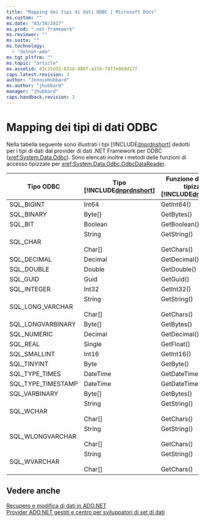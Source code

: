 ```yaml
---
title: "Mapping dei tipi di dati ODBC | Microsoft Docs"
ms.custom: ""
ms.date: "03/30/2017"
ms.prod: ".net-framework"
ms.reviewer: ""
ms.suite: ""
ms.technology: 
  - "dotnet-ado"
ms.tgt_pltfrm: ""
ms.topic: "article"
ms.assetid: 43c35d32-831d-480f-a150-78f7e869d17f
caps.latest.revision: 3
author: "JennieHubbard"
ms.author: "jhubbard"
manager: "jhubbard"
caps.handback.revision: 3
---
```

# Mapping dei tipi di dati ODBC
Nella tabella seguente sono illustrati i tipi [!INCLUDE[dnprdnshort](../../../../includes/dnprdnshort-md.md)] dedotti per i tipi di dati dal provider di dati .NET Framework per ODBC \(<xref:System.Data.Odbc>\).  Sono elencati inoltre i metodi delle funzioni di accesso tipizzate per <xref:System.Data.Odbc.OdbcDataReader>.  
  
|Tipo ODBC|Tipo [!INCLUDE[dnprdnshort](../../../../includes/dnprdnshort-md.md)]|Funzione di accesso tipizzata [!INCLUDE[dnprdnshort](../../../../includes/dnprdnshort-md.md)]|  
|---------------|----------------------------------------------------------------------|-----------------------------------------------------------------------------------------------|  
|SQL\_BIGINT|Int64|GetInt64\(\)|  
|SQL\_BINARY|Byte\[\]|GetBytes\(\)|  
|SQL\_BIT|Boolean|GetBoolean\(\)|  
|SQL\_CHAR|String<br /><br /> Char\[\]|GetString\(\)<br /><br /> GetChars\(\)|  
|SQL\_DECIMAL|Decimal|GetDecimal\(\)|  
|SQL\_DOUBLE|Double|GetDouble\(\)|  
|SQL\_GUID|Guid|GetGuid\(\)|  
|SQL\_INTEGER|Int32|GetInt32\(\)|  
|SQL\_LONG\_VARCHAR|String<br /><br /> Char\[\]|GetString\(\)<br /><br /> GetChars\(\)|  
|SQL\_LONGVARBINARY|Byte\[\]|GetBytes\(\)|  
|SQL\_NUMERIC|Decimal|GetDecimal\(\)|  
|SQL\_REAL|Single|GetFloat\(\)|  
|SQL\_SMALLINT|Int16|GetInt16\(\)|  
|SQL\_TINYINT|Byte|GetByte\(\)|  
|SQL\_TYPE\_TIMES|DateTime|GetDateTime\(\)|  
|SQL\_TYPE\_TIMESTAMP|DateTime|GetDateTime\(\)|  
|SQL\_VARBINARY|Byte\[\]|GetBytes\(\)|  
|SQL\_WCHAR|String<br /><br /> Char\[\]|GetString\(\)<br /><br /> GetChars\(\)|  
|SQL\_WLONGVARCHAR|String<br /><br /> Char\[\]|GetString\(\)<br /><br /> GetChars\(\)|  
|SQL\_WVARCHAR|String<br /><br /> Char\[\]|GetString\(\)<br /><br /> GetChars\(\)|  
  
## Vedere anche  
 [Recupero e modifica di dati in ADO.NET](../../../../docs/framework/data/adonet/retrieving-and-modifying-data.md)   
 [Provider ADO.NET gestiti e centro per sviluppatori di set di dati](http://go.microsoft.com/fwlink/?LinkId=217917)